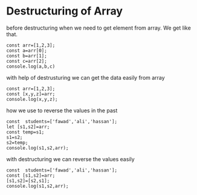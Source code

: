 # Destructuring of Array

before destructuring when  we need to get element  from  array. We get like that.

```
const arr=[1,2,3];
const a=arr[0];
const b=arr[1];
const c=arr[2];
console.log(a,b,c) 
```

with help of  destrusturing we can get the data easily  from  array

```
const arr=[1,2,3];
const [x,y,z]=arr;
console.log(x,y,z);
```

how we use to reverse the values in the  past

```
const  students=['fawad','ali','hassan'];
let [s1,s2]=arr;
const temp=s1;
s1=s2;
s2=temp;
console.log(s1,s2,arr);
```


with destructuring we can reverse the values easily

```
const  students=['fawad','ali','hassan'];
const [s1,s2]=arr;
[s1,s2]=[s2,s1];
console.log(s1,s2,arr);
```
